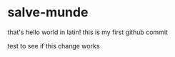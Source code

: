 # salve-munde
that's hello world in latin!
this is my first github commit


test to see if this change works